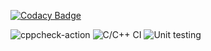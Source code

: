 
[![Codacy Badge](https://api.codacy.com/project/badge/Grade/0cd20e790e1249cd8bf811e685c16ef6)](https://app.codacy.com/manual/99002605/Linux_OS?utm_source=github.com&utm_medium=referral&utm_content=99002605/Linux_OS&utm_campaign=Badge_Grade_Settings)

![cppcheck-action](https://github.com/99002605/Linux_OS/workflows/cppcheck-action/badge.svg)
![C/C++ CI](https://github.com/99002605/Linux_OS/workflows/C/C++%20CI/badge.svg)
![Unit testing](https://github.com/99002605/Linux_OS/workflows/Unit%20testing/badge.svg)
